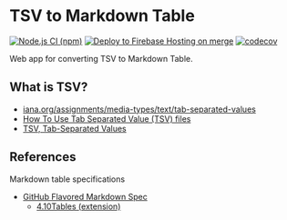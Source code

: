 # TSV to Markdown Table

[![Node.js CI (npm)](https://github.com/F88/tsv2mdt/actions/workflows/nodejs-ci-npm.yml/badge.svg)](https://github.com/F88/tsv2mdt/actions/workflows/nodejs-ci-npm.yml)
[![Deploy to Firebase Hosting on merge](https://github.com/F88/tsv2mdt/actions/workflows/firebase-hosting-merge.yml/badge.svg)](https://github.com/F88/tsv2mdt/actions/workflows/firebase-hosting-merge.yml)
[![codecov](https://codecov.io/gh/F88/tsv2mdt/graph/badge.svg?token=LE663ATRLR)](https://codecov.io/gh/F88/tsv2mdt)


Web app for converting TSV to Markdown Table.

## What is TSV?

- [iana\.org/assignments/media\-types/text/tab\-separated\-values](https://www.iana.org/assignments/media-types/text/tab-separated-values)
- [How To Use Tab Separated Value \(TSV\) files](https://www.imf.org/external/help/tsv.htm)
- [TSV, Tab\-Separated Values](https://www.loc.gov/preservation/digital/formats/fdd/fdd000533.shtml)

## References

Markdown table specifications

- [GitHub Flavored Markdown Spec](https://github.github.com/gfm/)
    - [4.10Tables (extension)](https://github.github.com/gfm/#tables-extension-)
